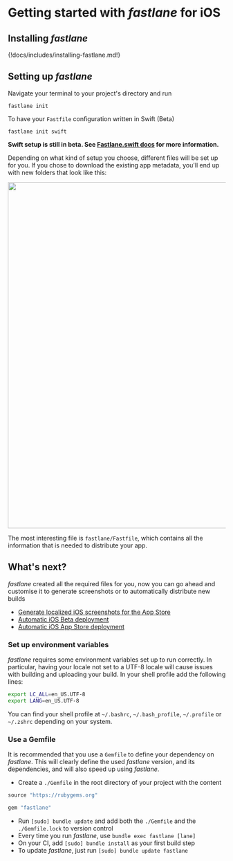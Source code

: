 # Getting started with _fastlane_ for iOS

## Installing _fastlane_

{!docs/includes/installing-fastlane.md!}

## Setting up _fastlane_

Navigate your terminal to your project's directory and run

```no-highlight
fastlane init
```

To have your `Fastfile` configuration written in Swift (Beta)

```no-highlight
fastlane init swift
```

**Swift setup is still in beta. See [Fastlane.swift docs](https://docs.fastlane.tools/getting-started/ios/fastlane-swift/) for more information.**

Depending on what kind of setup you choose, different files will be set up for you. If you chose to download the existing app metadata, you'll end up with new folders that look like this:

<img src="/img/getting-started/ios/fastlane-init.png" width="800" />

The most interesting file is `fastlane/Fastfile`, which contains all the information that is needed to distribute your app.

## What's next?

_fastlane_ created all the required files for you, now you can go ahead and customise it to generate screenshots or to automatically distribute new builds

- [Generate localized iOS screenshots for the App Store](screenshots.md)
- [Automatic iOS Beta deployment](beta-deployment.md)
- [Automatic iOS App Store deployment](appstore-deployment.md)

### Set up environment variables

_fastlane_ requires some environment variables set up to run correctly. In particular, having your locale not set to a UTF-8 locale will cause issues with building and uploading your build. In your shell profile add the following lines:

```sh
export LC_ALL=en_US.UTF-8
export LANG=en_US.UTF-8
```

You can find your shell profile at `~/.bashrc`, `~/.bash_profile`, `~/.profile` or `~/.zshrc` depending on your system.

### Use a Gemfile

It is recommended that you use a `Gemfile` to define your dependency on _fastlane_. This will clearly define the used _fastlane_ version, and its dependencies, and will also speed up using _fastlane_.

- Create a `./Gemfile` in the root directory of your project with the content
```ruby
source "https://rubygems.org"

gem "fastlane"
```
- Run `[sudo] bundle update` and add both the `./Gemfile` and the `./Gemfile.lock` to version control
- Every time you run _fastlane_, use `bundle exec fastlane [lane]`
- On your CI, add `[sudo] bundle install` as your first build step
- To update _fastlane_, just run `[sudo] bundle update fastlane`
